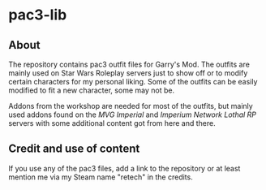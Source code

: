 # pac3-lib

## About
The repository contains pac3 outfit files for Garry's Mod. The outfits are mainly used on Star Wars Roleplay servers just to show off or to modify certain characters for my personal liking. Some of the outfits can be easily modified to fit a new character, some may not be.

Addons from the workshop are needed for most of the outfits, but mainly used addons found on the *MVG Imperial* and *Imperium Network Lothal RP* servers with some additional content got from here and there.

## Credit and use of content
If you use any of the pac3 files, add a link to the repository or at least mention me via my Steam name "retech" in the credits.
